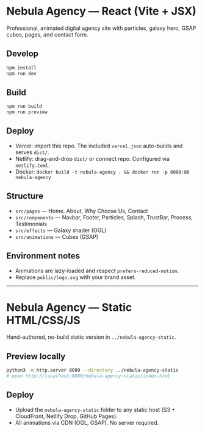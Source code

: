 # Nebula Agency — React (Vite + JSX)

Professional, animated digital agency site with particles, galaxy hero, GSAP cubes, pages, and contact form.

## Develop

```bash
npm install
npm run dev
```

## Build

```bash
npm run build
npm run preview
```

## Deploy

- Vercel: import this repo. The included `vercel.json` auto-builds and serves `dist/`.
- Netlify: drag-and-drop `dist/` or connect repo. Configured via `netlify.toml`.
- Docker: `docker build -t nebula-agency . && docker run -p 8080:80 nebula-agency`

## Structure

- `src/pages` — Home, About, Why Choose Us, Contact
- `src/components` — Navbar, Footer, Particles, Splash, TrustBar, Process, Testimonials
- `src/effects` — Galaxy shader (OGL)
- `src/animations` — Cubes (GSAP)

## Environment notes

- Animations are lazy-loaded and respect `prefers-reduced-motion`.
- Replace `public/logo.svg` with your brand asset.

---

# Nebula Agency — Static HTML/CSS/JS

Hand-authored, no-build static version in `../nebula-agency-static`.

## Preview locally

```bash
python3 -m http.server 8080 --directory ../nebula-agency-static
# open http://localhost:8080/nebula-agency-static/index.html
```

## Deploy

- Upload the `nebula-agency-static` folder to any static host (S3 + CloudFront, Netlify Drop, GitHub Pages).
- All animations via CDN (OGL, GSAP). No server required.
